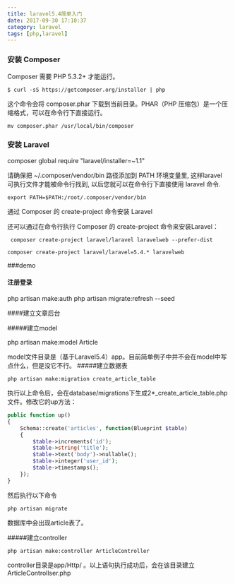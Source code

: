 ```yaml
---
title: laravel5.4简单入门
date: 2017-09-30 17:10:37
category: laravel
tags: [php,laravel]
---
```

### 安装 Composer

Composer 需要 PHP 5.3.2+ 才能运行。
```shell
$ curl -sS https://getcomposer.org/installer | php
```

这个命令会将 composer.phar 下载到当前目录。PHAR（PHP 压缩包）是一个压缩格式，可以在命令行下直接运行。
```shell
mv composer.phar /usr/local/bin/composer
```
### 安装 Laravel

composer global require "laravel/installer=~1.1"

请确保把 ~/.composer/vendor/bin 路径添加到 PATH 环境变量里, 这样laravel 可执行文件才能被命令行找到, 以后您就可以在命令行下直接使用 laravel 命令.

```shell
export PATH=$PATH:/root/.composer/vendor/bin
```


通过 Composer 的 create-project 命令安装 Laravel

还可以通过在命令行执行 Composer 的 create-project 命令来安装Laravel：
```shell
 composer create-project laravel/laravel laravelweb --prefer-dist

composer create-project laravel/laravel=5.4.* laravelweb 
```

###demo

#### 注册登录
php artisan make:auth 
php artisan migrate:refresh --seed 

####建立文章后台

#####建立model

php artisan make:model Article

model文件目录是（基于Laravel5.4）app。目前简单例子中并不会在model中写点什么，但是没它不行。
#####建立数据表
```shell
php artisan make:migration create_article_table
```

执行以上命令后，会在database/migrations下生成2*_create_article_table.php文件。修改它的up方法：

```php
public function up()
{
    Schema::create('articles', function(Blueprint $table)
    {
        $table->increments('id');
        $table->string('title');
        $table->text('body')->nullable();
        $table->integer('user_id');
        $table->timestamps();
    });
}

```
然后执行以下命令
```shell
php artisan migrate
```
数据库中会出现article表了。

#####建立controller
```shell
php artisan make:controller ArticleController
```
controller目录是app/Http/ 。以上语句执行成功后，会在该目录建立ArticleControllser.php